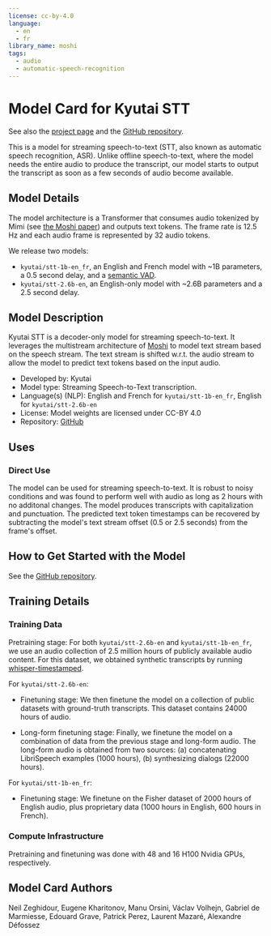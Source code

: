 ```yaml
---
license: cc-by-4.0
language:
  - en
  - fr
library_name: moshi
tags:
  - audio
  - automatic-speech-recognition
---
```

# Model Card for Kyutai STT

See also the [project page](https://kyutai.org/next/stt)
and the [GitHub repository](https://github.com/kyutai-labs/delayed-streams-modeling/).

This is a model for streaming speech-to-text (STT, also known as automatic speech recognition, ASR).
Unlike offline speech-to-text, where the model needs the entire audio to produce the transcript,
our model starts to output the transcript as soon as a few seconds of audio become available.

## Model Details

The model architecture is a Transformer that consumes audio tokenized by Mimi (see [the Moshi paper](https://arxiv.org/abs/2410.00037)) and outputs text tokens.
The frame rate is 12.5 Hz and each audio frame is represented by 32 audio tokens.

We release two models:
- `kyutai/stt-1b-en_fr`, an English and French model with ~1B parameters, a 0.5 second delay, and a [semantic VAD](https://kyutai.org/next/stt#semantic-vad).
- `kyutai/stt-2.6b-en`, an English-only model with ~2.6B parameters and a 2.5 second delay.

## Model Description

Kyutai STT is a decoder-only model for streaming speech-to-text.
It leverages the multistream architecture of [Moshi](https://moshi.chat/) to model text stream based on the speech stream.
The text stream is shifted w.r.t. the audio stream to allow the model to predict text tokens based on the input audio.

* Developed by: Kyutai
* Model type: Streaming Speech-to-Text transcription.
* Language(s) (NLP): English and French for `kyutai/stt-1b-en_fr`, English for `kyutai/stt-2.6b-en`
* License: Model weights are licensed under CC-BY 4.0
* Repository: [GitHub](https://github.com/kyutai-labs/delayed-streams-modeling/)

## Uses

### Direct Use

The model can be used for streaming speech-to-text.
It is robust to noisy conditions and was found to perform well with audio as long as 2 hours with no additonal changes.
The model produces transcripts with capitalization and punctuation.
The predicted text token timestamps can be recovered by subtracting the model's text stream offset (0.5 or 2.5 seconds) from the frame's offset.

## How to Get Started with the Model

See the [GitHub repository](https://github.com/kyutai-labs/delayed-streams-modeling/).

## Training Details

### Training Data

Pretraining stage: For both `kyutai/stt-2.6b-en` and `kyutai/stt-1b-en_fr`, we use an audio collection of 2.5 million hours of publicly available audio content.
For this dataset, we obtained synthetic transcripts by running [whisper-timestamped](https://github.com/linto-ai/whisper-timestamped).

For `kyutai/stt-2.6b-en`:

- Finetuning stage: We then finetune the model on a collection of public datasets with
ground-truth transcripts. This dataset contains 24000 hours of audio.

- Long-form finetuning stage: Finally, we finetune the model on a combination of data from the previous stage and long-form audio.
The long-form audio is obtained from two sources: (a) concatenating LibriSpeech examples (1000 hours), (b) synthesizing dialogs (22000 hours).

For `kyutai/stt-1b-en_fr`:

- Finetuning stage: We finetune on the Fisher dataset of 2000 hours of English audio, plus proprietary data (1000 hours in English, 600 hours in French).

### Compute Infrastructure

Pretraining and finetuning was done with 48 and 16 H100 Nvidia GPUs, respectively.

## Model Card Authors

Neil Zeghidour, Eugene Kharitonov, Manu Orsini, Václav Volhejn, Gabriel de Marmiesse, Edouard Grave, Patrick Perez, Laurent Mazaré, Alexandre Défossez